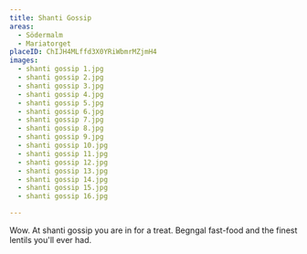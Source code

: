```yaml
---
title: Shanti Gossip
areas:
  - Södermalm
  - Mariatorget
placeID: ChIJH4MLffd3X0YRiWbmrMZjmH4
images:
  - shanti gossip 1.jpg
  - shanti gossip 2.jpg
  - shanti gossip 3.jpg
  - shanti gossip 4.jpg
  - shanti gossip 5.jpg
  - shanti gossip 6.jpg
  - shanti gossip 7.jpg
  - shanti gossip 8.jpg
  - shanti gossip 9.jpg
  - shanti gossip 10.jpg
  - shanti gossip 11.jpg
  - shanti gossip 12.jpg
  - shanti gossip 13.jpg
  - shanti gossip 14.jpg
  - shanti gossip 15.jpg
  - shanti gossip 16.jpg

---
```

Wow. At shanti gossip you are in for a treat. Begngal fast-food and the finest lentils you'll ever had.
